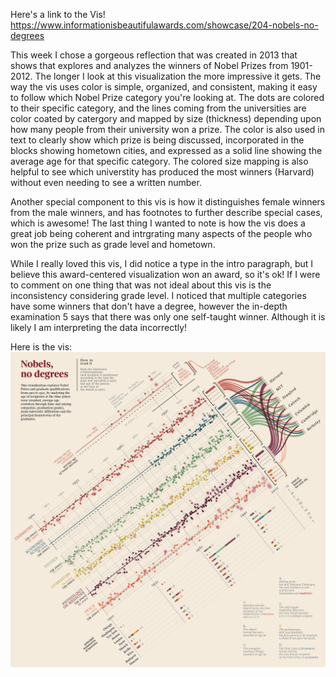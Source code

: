 Here's a link to the Vis! https://www.informationisbeautifulawards.com/showcase/204-nobels-no-degrees

This week I chose a gorgeous reflection that was created in 2013 that shows that explores and analyzes the winners of Nobel Prizes from 1901-2012. The longer
I look at this visualization the more impressive it gets. The way the vis uses color is simple, organized, and consistent, making it easy to follow which Nobel
Prize category you're looking at. The dots are colored to their specific category, and the lines coming from the universities are color coated by catergory and 
mapped by size (thickness) depending upon how many people from their university won a prize. The color is also used in text to clearly show which prize is being
discussed, incorporated in the blocks showing hometown cities, and expressed as a solid line showing the average age for that specific category. The colored size mapping 
is also helpful to see which universtity has produced the most winners (Harvard) without even needing to see a written number. 

Another special component to this vis is how it distinguishes female winners from the male winners, and has footnotes to further describe special cases, which is awesome!
The last thing I wanted to note is how the vis does a great job being coherent and intrgrating many aspects of the people who won the prize such as grade level and 
hometown. 

While I really loved this vis, I did notice a type in the intro paragraph, but I believe this award-centered visualization won an award, so it's ok! If I were to comment
on one thing that was not ideal about this vis is the inconsistency considering grade level. I noticed that multiple categories have some winners that don't have a degree,
however the in-depth examination 5 says that there was only one self-taught winner. Although it is likely I am interpreting the data incorrectly!


Here is the vis: 
![image](reflect3.jpg)
